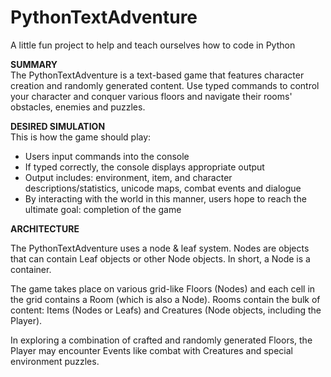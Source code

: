# PythonTextAdventure
A little fun project to help and teach ourselves how to code in Python

<b>SUMMARY</b>  
The PythonTextAdventure is a text-based game that features character creation and randomly generated content. Use typed commands to control your character and conquer various floors and navigate their rooms' obstacles, enemies and puzzles.

<b>DESIRED SIMULATION</b>  
This is how the game should play:  
<ul>
    <li>Users input commands into the console</li>
    <li>If typed correctly, the console displays appropriate output</li>
    <li>Output includes: environment, item, and character descriptions/statistics, unicode maps, combat events and dialogue
    <li>By interacting with the world in this manner, users hope to reach the ultimate goal: completion of the game</li>
</ul>

<b>ARCHITECTURE</b>  

The PythonTextAdventure uses a node & leaf system. Nodes are objects that can contain Leaf objects or other Node objects. In short, a Node is a container.

The game takes place on various grid-like Floors (Nodes) and each cell in the grid contains a Room (which is also a Node). Rooms contain the bulk of content: Items (Nodes or Leafs) and Creatures (Node objects, including the Player).

In exploring a combination of crafted and randomly generated Floors, the Player may encounter Events like combat with Creatures and special environment puzzles.

